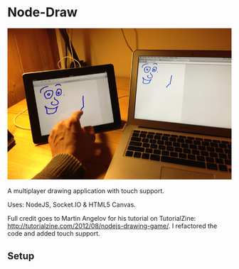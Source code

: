 Node-Draw
=========

![](example.jpg?raw=true)

A multiplayer drawing application with touch support.

Uses: NodeJS, Socket.IO & HTML5 Canvas.

Full credit goes to Martin Angelov for his tutorial on TutorialZine: http://tutorialzine.com/2012/08/nodejs-drawing-game/. I refactored the code and added touch support.

Setup
-----